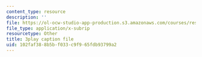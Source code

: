 ```yaml
---
content_type: resource
description: ''
file: https://ol-ocw-studio-app-production.s3.amazonaws.com/courses/res-18-009-learn-differential-equations-up-close-with-gilbert-strang-and-cleve-moler-fall-2015/102faf388b5bf033c9f965fdb93799a2_nGKeHq_kRQA.srt
file_type: application/x-subrip
resourcetype: Other
title: 3play caption file
uid: 102faf38-8b5b-f033-c9f9-65fdb93799a2
---
```

